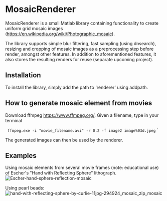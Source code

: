 # MosaicRenderer

MosaicRenderer is a small Matlab library containing functionality to create uniform grid mosaic images (https://en.wikipedia.org/wiki/Photographic_mosaic).

The library supports simple blur filtering, fast sampling (using dnsearch), resizing and cropping of mosaic images as a preprocessing step before render, amongst other features. In addition to aforementioned features, it also stores the resulting renders for reuse (separate upcoming project).


Installation
---
To install the library, simply add the path to 'renderer' using addpath.


How to generate mosaic element from movies
---
Download ffmpeg https://www.ffmpeg.org/. Given a filename, type in your terminal

`
ffmpeg.exe -i "movie_filename.avi" -r 0.2 -f image2 image%03d.jpeg`
`

The generated images can then be used by the renderer.

Examples
---

Using mosaic elements from several movie frames (note: educational use) of Escher's "Hand with Reflecting Sphere" lithograph.
![Escher-hand-sphere-reflection-mosaic](https://cloud.githubusercontent.com/assets/14231209/22531619/6850075a-e8e2-11e6-8357-a450970149f6.jpg)

Using pearl beads:
![hand-with-reflecting-sphere-by-curlie-11jpg-294924_mosaic_zip_mosaic](https://cloud.githubusercontent.com/assets/14231209/22531650/93e27c18-e8e2-11e6-8ed8-7668fce8d8dd.jpg)
